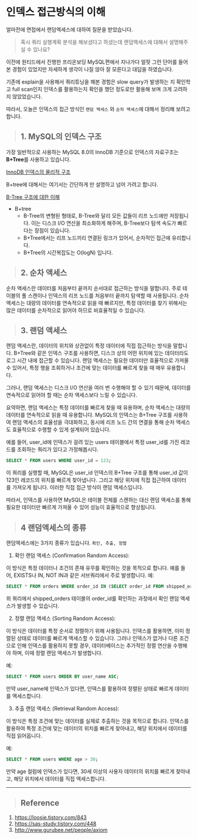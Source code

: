 # 인덱스 접근방식의 이해

얼마전에 면접에서 랜덤엑세스에 대하여 질문을 받았습니다.
> 혹시 쿼리 실행계획 분석을 해보셨다고 하셨는데 랜덤액세스에 대해서 설명해주실 수 있나요?

이전에 원티드에서 진행한 프리온보딩 MySQL편에서 지나가다 얼핏 그런 단어를 들어본 경험이 있었지만 자세하게 생각이 나질 않아 잘 모른다고 대답을 하였습니다.

기존에 explain을 사용해서 쿼리튜닝을 해본 경험은 slow query가 발생하는 지 확인학고 full scan인지 인덱스를 활용하는지 확인을 했던 정도로만 활용해 보며 크게 고려하지 않았었습니다.

따라서, 오늘은 인덱스의 접근 방식인 `랜덤 액세스` 와 `순차 액세스`에 대해서 정리해 보려고 합니다.


> ## 1. MySQL의 인덱스 구조

가장 일반적으로 사용하는 MySQL 8.0의 InnoDB 기준으로 인덱스의 자료구조는 **B+Tree**를 사용하고 있습니다.

[InnoDB 인덱스의 물리적 구조](https://dev.mysql.com/doc/refman/8.0/en/innodb-physical-structure.html)

B+tree에 대해서는 여기서는 간단하게 만 설명하고 넘어 가려고 합니다. 

[B-Tree 구조에 대한 이해](https://dev.mysql.com/doc/refman/8.0/en/index-btree-hash.html)


- B+tree
    - B-Tree의 변형된 형태로, B-Tree와 달리 모든 값들이 리프 노드에만 저장됩니다. 이는 디스크 I/O 연산을 최소화하게 해주며, B-Tree보다 탐색 속도가 빠르다는 장점이 있습니다.
    - B+Tree에서는 리프 노드끼리 연결된 링크가 있어서, 순차적인 접근에 유리합니다.
    - B+Tree의 시간복잡도는 O(logN) 입니다.

> ## 2. 순차 액세스

순차 액세스란 데이터를 처음부터 끝까지 순서대로 접근하는 방식을 말합니다. 주로 테이블의 풀 스캔이나 인덱스의 리프 노드를 처음부터 끝까지 탐색할 때 사용됩니다. 순차 액세스는 대량의 데이터를 연속적으로 읽을 때 빠르지만, 특정 데이터를 찾기 위해서는 많은 데이터를 순차적으로 읽어야 하므로 비효율적일 수 있습니다.


> ## 3. 랜덤 액세스


랜덤 액세스란, 데이터의 위치와 상관없이 특정 데이터에 직접 접근하는 방식을 말합니다. B+Tree와 같은 인덱스 구조를 사용하면, 디스크 상의 어떤 위치에 있는 데이터라도 로그 시간 내에 접근할 수 있습니다. 랜덤 액세스는 필요한 데이터만 효율적으로 가져올 수 있어서, 특정 행을 조회하거나 조건에 맞는 데이터를 빠르게 찾을 때 매우 유용합니다.

그러나, 랜덤 액세스는 디스크 I/O 연산을 여러 번 수행해야 할 수 있기 때문에, 데이터를 연속적으로 읽어야 할 때는 순차 액세스보다 느릴 수 있습니다.

요약하면, 랜덤 액세스는 특정 데이터를 빠르게 찾을 때 유용하며, 순차 액세스는 대량의 데이터를 연속적으로 읽을 때 유용합니다. MySQL의 인덱스는 B+Tree 구조를 사용하여 랜덤 액세스의 효율성을 극대화하고, 동시에 리프 노드 간의 연결을 통해 순차 액세스도 효율적으로 수행할 수 있게 설계되어 있습니다.


예를 들어, user_id에 인덱스가 걸려 있는 users 테이블에서 특정 user_id를 가진 레코드를 조회하는 쿼리가 있다고 가정해봅시다.

```sql
SELECT * FROM users WHERE user_id = 123;
```
이 쿼리를 실행할 때, MySQL은 user_id 인덱스의 B+Tree 구조를 통해 user_id 값이 123인 레코드의 위치를 빠르게 찾아냅니다. 그리고 해당 위치에 직접 접근하여 데이터를 가져오게 됩니다. 이러한 직접 접근 방식이 랜덤 액세스입니다.

따라서, 인덱스를 사용하면 MySQL은 테이블 전체를 스캔하는 대신 랜덤 액세스를 통해 필요한 데이터만 빠르게 가져올 수 있어 성능이 효율적으로 향상됩니다.


> ## 4  랜덤액세스의 종류
랜덤액세스에는 3가지 종류가 있습니다.
`확인, 추출, 정렬`  

1. 확인 랜덤 액세스 (Confirmation Random Access):
 
이 방식은 특정 데이터나 조건의 존재 유무를 확인하는 것을 목적으로 합니다.
예를 들어, EXISTS나 IN, NOT IN과 같은 서브쿼리에서 주로 발생합니다.
예:
```sql
SELECT * FROM orders WHERE order_id IN (SELECT order_id FROM shipped_orders);
```
위 쿼리에서 shipped_orders 테이블의 order_id를 확인하는 과정에서 확인 랜덤 액세스가 발생할 수 있습니다.

2. 정렬 랜덤 액세스 (Sorting Random Access):

이 방식은 데이터를 특정 순서로 정렬하기 위해 사용됩니다.
인덱스를 활용하면, 이미 정렬된 상태로 데이터를 빠르게 액세스할 수 있습니다.
그러나 인덱스가 없거나 다른 조건으로 인해 인덱스를 활용하지 못할 경우, 데이터베이스는 추가적인 정렬 연산을 수행해야 하며, 이때 정렬 랜덤 액세스가 발생합니다.

예:
```sql
SELECT * FROM users ORDER BY user_name ASC;
```
만약 user_name에 인덱스가 있다면, 인덱스를 활용하여 정렬된 상태로 빠르게 데이터를 액세스합니다.

3. 추출 랜덤 액세스 (Retrieval Random Access):

이 방식은 특정 조건에 맞는 데이터를 실제로 추출하는 것을 목적으로 합니다.
인덱스를 활용하여 특정 조건에 맞는 데이터의 위치를 빠르게 찾아내고, 해당 위치에서 데이터를 직접 읽어옵니다.

예:
```sql
SELECT * FROM users WHERE age > 30;
```
만약 age 컬럼에 인덱스가 있다면, 30세 이상의 사용자 데이터의 위치를 빠르게 찾아내고, 해당 위치에서 데이터를 직접 액세스합니다.


---

>## Reference

1. https://loosie.tistory.com/843
2. https://sas-study.tistory.com/448
3. http://www.gurubee.net/people/axiom



